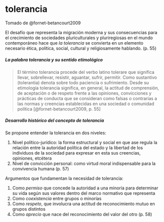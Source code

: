 # tolerancia
Tomado de @fornet-betancourt2009

El desafío que representa la migración moderna y sus consecuencias para el crecimiento de sociedades pluriculturales y pluriregiosas en el mundo contemporáneo hace que *la tolerancia* se convierta en un elemento necesario ética, política, social, cultural y religiosamente hablando. (p. 55)

##### La palabra tolerancia y su sentido etimológico
>El término tolerancia procede del verbo latino tolerare que significa llevar, sobrellevar, resistir, aguantar, sufrir, permitir. Como sustantivo (tolerantia) denota sobre todo paciencia o sufrimiento. Desde su etimología tolerancia significa, en general, la actitud de comprensión, de aceptación o de respeto frente a las opiniones, convicciones y prácticas de conducta que se consideran como falsas o contrarias a las normas y creencias establecidas en una sociedad o comunidad política [@fornet-betancourt2009, p. 55]

##### Desarrollo histórico del concepto de tolerancia
Se propone entender la tolerancia en dos niveles: 

1. Nivel político-jurídico: la forma estructural y social en que ase regula la relación entre la autoridad política del estado y la libertad de los individuos de la sociedad para expresar en esta sus creencias, opiniones, etcétera
2. Nivel de convicción personal: como virtud moral indispensable para la convivencia humana (p. 57)

Argumentos que fundamentan la necesidad de tolerancia:

1. Como *permiso* que concede la autoridad a una minoría para determinar su vida según sus valores dentro del marco normativo que representa
2. Como *coexistencia* entre grupos o minorías
3. Como *respeto*, que involucra una actitud de reconocimiento mutuo en grupos distintos
4. Como *aprecio* que nace del reconocimiento del valor del otro (p. 58)